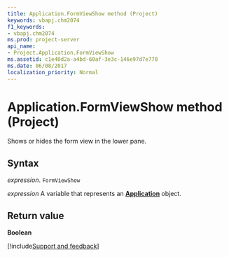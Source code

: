 ```yaml
---
title: Application.FormViewShow method (Project)
keywords: vbapj.chm2074
f1_keywords:
- vbapj.chm2074
ms.prod: project-server
api_name:
- Project.Application.FormViewShow
ms.assetid: c1e40d2a-a4bd-60af-3e3c-146e97d7e770
ms.date: 06/08/2017
localization_priority: Normal
---
```



# Application.FormViewShow method (Project)

Shows or hides the form view in the lower pane.


## Syntax

_expression_. `FormViewShow`

_expression_ A variable that represents an **[Application](Project.Application.md)** object.


## Return value

 **Boolean**

[!include[Support and feedback](~/includes/feedback-boilerplate.md)]